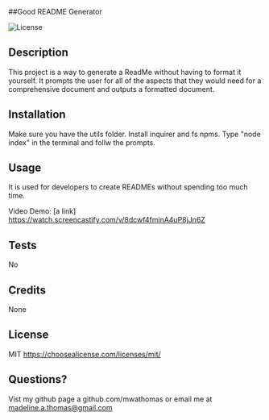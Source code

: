 ##Good README Generator

![License](https://img.shields.io/static/v1?label=license&message=MIT&color=brightgreen)

## Description

This project is a way to generate a ReadMe without having to format it yourself. It prompts the user for all of the aspects that they would need for a comprehensive document and outputs a formatted document.

## Installation

Make sure you have the utils folder. Install inquirer and fs npms. Type "node index" in the terminal and follw the prompts.

## Usage

It is used for developers to create READMEs without spending too much time.

Video Demo:
[a link] https://watch.screencastify.com/v/8dcwf4fminA4uP8jJn6Z

## Tests

No

## Credits

None

## License

MIT https://choosealicense.com/licenses/mit/

## Questions?

Vist my github page a github.com/mwathomas or email me at madeline.a.thomas@gmail.com
